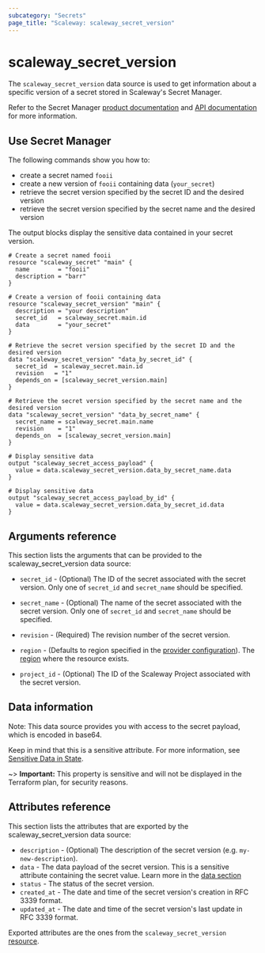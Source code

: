 ```yaml
---
subcategory: "Secrets"
page_title: "Scaleway: scaleway_secret_version"
---
```


# scaleway_secret_version

The `scaleway_secret_version` data source is used to get information about a specific version of a secret stored in Scaleway's Secret Manager.

Refer to the Secret Manager [product documentation](https://www.scaleway.com/en/docs/identity-and-access-management/secret-manager/) and [API documentation](https://www.scaleway.com/en/developers/api/secret-manager/) for more information.


## Use Secret Manager

The following commands show you how to:

- create a secret named `fooii`
- create a new version of `fooii` containing data (`your_secret`)
- retrieve the secret version specified by the secret ID and the desired version
- retrieve the secret version specified by the secret name and the desired version

The output blocks display the sensitive data contained in your secret version.


```hcl
# Create a secret named fooii
resource "scaleway_secret" "main" {
  name        = "fooii"
  description = "barr"
}

# Create a version of fooii containing data
resource "scaleway_secret_version" "main" {
  description = "your description"
  secret_id   = scaleway_secret.main.id
  data        = "your_secret"
}

# Retrieve the secret version specified by the secret ID and the desired version
data "scaleway_secret_version" "data_by_secret_id" {
  secret_id  = scaleway_secret.main.id
  revision   = "1"
  depends_on = [scaleway_secret_version.main]
}

# Retrieve the secret version specified by the secret name and the desired version
data "scaleway_secret_version" "data_by_secret_name" {
  secret_name = scaleway_secret.main.name
  revision    = "1"
  depends_on  = [scaleway_secret_version.main]
}

# Display sensitive data
output "scaleway_secret_access_payload" {
  value = data.scaleway_secret_version.data_by_secret_name.data
}

# Display sensitive data
output "scaleway_secret_access_payload_by_id" {
  value = data.scaleway_secret_version.data_by_secret_id.data
}
```

## Arguments reference

This section lists the arguments that can be provided to the scaleway_secret_version data source:

- `secret_id` - (Optional) The ID of the secret associated with the secret version. Only one of `secret_id` and `secret_name` should be specified.

- `secret_name` - (Optional) The name of the secret associated with the secret version.
  Only one of `secret_id` and `secret_name` should be specified.

- `revision` - (Required) The revision number of the secret version.

- `region` - (Defaults to region specified in the [provider configuration](../index.md#region)). The [region](../guides/regions_and_zones.md#regions)
  where the resource exists.

- `project_id` - (Optional) The ID of the Scaleway Project associated with the secret version.

## Data information

Note: This data source provides you with access to the secret payload, which is encoded in base64.

Keep in mind that this is a sensitive attribute. For more information,
see [Sensitive Data in State](https://developer.hashicorp.com/terraform/language/state/sensitive-data).

~> **Important:**  This property is sensitive and will not be displayed in the Terraform plan, for security reasons.

## Attributes reference

This section lists the attributes that are exported by the scaleway_secret_version data source:

- `description` - (Optional) The description of the secret version (e.g. `my-new-description`).
- `data` - The data payload of the secret version. This is a sensitive attribute containing the secret value. Learn more in the [data section](#data)
- `status` - The status of the secret version.
- `created_at` - The date and time of the secret version's creation in RFC 3339 format.
- `updated_at` - The date and time of the secret version's last update in RFC 3339 format.

Exported attributes are the ones from the `scaleway_secret_version` [resource](../resources/secret_version.md).
